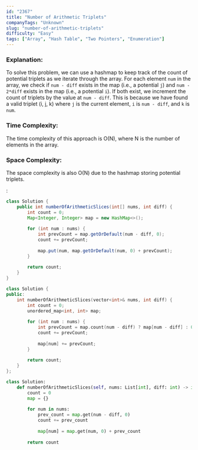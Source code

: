 ```yaml
---
id: "2367"
title: "Number of Arithmetic Triplets"
companyTags: "Unknown"
slug: "number-of-arithmetic-triplets"
difficulty: "Easy"
tags: ["Array", "Hash Table", "Two Pointers", "Enumeration"]
---
```


### Explanation:
To solve this problem, we can use a hashmap to keep track of the count of potential triplets as we iterate through the array. For each element `num` in the array, we check if `num - diff` exists in the map (i.e., a potential `j`) and `num - 2*diff` exists in the map (i.e., a potential `i`). If both exist, we increment the count of triplets by the value at `num - diff`. This is because we have found a valid triplet (i, j, k) where `j` is the current element, `i` is `num - diff`, and `k` is `num`.

### Time Complexity:
The time complexity of this approach is O(N), where N is the number of elements in the array.

### Space Complexity:
The space complexity is also O(N) due to the hashmap storing potential triplets.

:

```java
class Solution {
    public int numberOfArithmeticSlices(int[] nums, int diff) {
        int count = 0;
        Map<Integer, Integer> map = new HashMap<>();
        
        for (int num : nums) {
            int prevCount = map.getOrDefault(num - diff, 0);
            count += prevCount;
            
            map.put(num, map.getOrDefault(num, 0) + prevCount);
        }
        
        return count;
    }
}
```

```cpp
class Solution {
public:
    int numberOfArithmeticSlices(vector<int>& nums, int diff) {
        int count = 0;
        unordered_map<int, int> map;
        
        for (int num : nums) {
            int prevCount = map.count(num - diff) ? map[num - diff] : 0;
            count += prevCount;
            
            map[num] += prevCount;
        }
        
        return count;
    }
};
```

```python
class Solution:
    def numberOfArithmeticSlices(self, nums: List[int], diff: int) -> int:
        count = 0
        map = {}
        
        for num in nums:
            prev_count = map.get(num - diff, 0)
            count += prev_count
            
            map[num] = map.get(num, 0) + prev_count
        
        return count
```